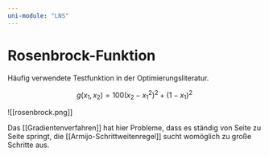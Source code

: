 ```yaml
---
uni-module: "LNS"
---
```


# Rosenbrock-Funktion

Häufig verwendete Testfunktion in der Optimierungsliteratur.

$$g(x_1,x_2) = 100 (x_2 - x_1^2)^2 + (1 - x_1)^2$$

![[rosenbrock.png]]

Das [[Gradientenverfahren]] hat hier Probleme, dass es ständig von Seite zu Seite springt, die [[Armijo-Schrittweitenregel]] sucht womöglich zu große Schritte aus.
